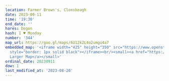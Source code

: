 ```yaml
---
location: Farmer Brown's, Clonskeagh
date: 2023-09-11
time: '19:30'
end_date: ''
hares: Dogon
hash: I ♥ Monday
number: '344'
map_url: https://goo.gl/maps/6U12k2L4o2umgu4a7
embedded_map: '<iframe width="425" height="350" src="https://www.openstreetmap.org/export/embed.html?bbox=-6.239928603172302%2C53.3134579010661%2C-6.237678229808808%2C53.31482476936021&amp;layer=mapnik"
  style="border: 1px solid black"></iframe><br/><small><a href="https://www.openstreetmap.org/#map=19/53.31414/-6.23880">View
  Larger Map</a></small>'
ordinal_date: 20230911
dow: 1
last_modified_at: '2023-08-20'
---
```


